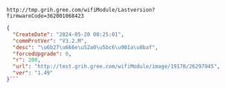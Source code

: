 `http://tmp.grih.gree.com/wifiModule/Lastversion?firmwareCode=362001068423`

```json
{
  "CreateDate": "2024-05-20 08:25:01",
  "commProtVer": "V3.2.M",
  "desc": "\u6b27\u666e\u52a0\u5bc6\u901a\u8baf",
  "forcedUpgrade": 0,
  "r": 200,
  "url": "http://test.grih.gree.com/wifiModule/image/19178/26297945",
  "ver": "1.49"
}```